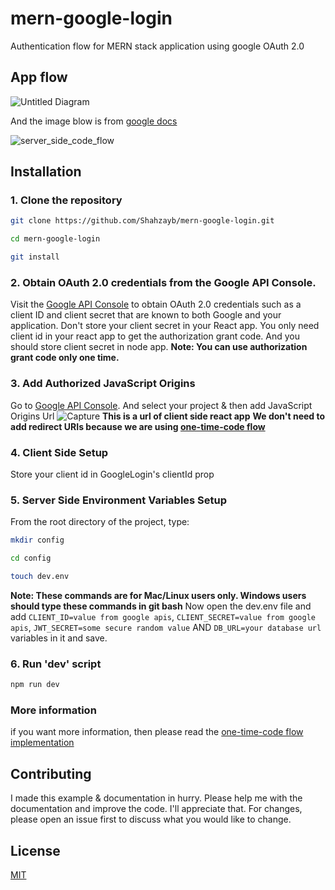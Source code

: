 # mern-google-login
Authentication flow for MERN stack application using google OAuth 2.0

## App flow

![Untitled Diagram](https://user-images.githubusercontent.com/29760858/65579674-a4d22c00-df91-11e9-8303-dc97e5bb0dbf.png)

And the image blow is from [google docs](https://developers.google.com/identity/sign-in/web/server-side-flow)

![server_side_code_flow](https://user-images.githubusercontent.com/29760858/65676251-fac5d300-e068-11e9-90a6-9ecdcedd0436.png)

## Installation

### 1. Clone the repository

```bash
git clone https://github.com/Shahzayb/mern-google-login.git

cd mern-google-login

git install
```

### 2. Obtain OAuth 2.0 credentials from the Google API Console.
Visit the [Google API Console](https://console.developers.google.com/) to obtain OAuth 2.0 credentials such as a client ID and client secret that are known to both Google and your application. Don't store your client secret in your React app. You only need client id in your react app to get the authorization grant code. And you should store client secret in node app.
**Note: You can use authorization grant code only one time.**

### 3. Add Authorized JavaScript Origins
Go to [Google API Console](https://console.developers.google.com/). And select your project & then add JavaScript Origins Url
![Capture](https://user-images.githubusercontent.com/29760858/65677289-c3582600-e06a-11e9-8a69-564a89dbe522.PNG)
**This is a url of client side react app**
**We don't need to add redirect URIs because we are using [one-time-code flow](https://developers.google.com/identity/sign-in/web/server-side-flow)**
### 4. Client Side Setup
Store your client id in GoogleLogin's clientId prop

### 5. Server Side Environment Variables Setup
From the root directory of the project, type:
```bash
mkdir config

cd config

touch dev.env
```
**Note: These commands are for Mac/Linux users only. Windows users should type these commands in git bash**
Now open the dev.env file and add `CLIENT_ID=value from google apis`, `CLIENT_SECRET=value from google apis`, `JWT_SECRET=some secure random value` AND `DB_URL=your database url` variables in it and save.

### 6. Run 'dev' script
```bash
npm run dev
```

### More information
if you want more information, then please read the [one-time-code flow implementation](https://developers.google.com/identity/sign-in/web/server-side-flow)

## Contributing
I made this example & documentation in hurry.
Please help me with the documentation and improve the code.
I'll appreciate that. For changes, please open an issue first to discuss what you would like to change.

## License
[MIT](https://choosealicense.com/licenses/mit/)
